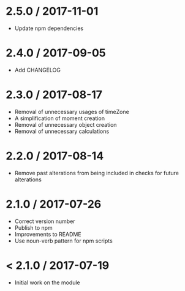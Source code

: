 2.5.0 / 2017-11-01
==================
- Update npm dependencies

2.4.0 / 2017-09-05
==================
- Add CHANGELOG

2.3.0 / 2017-08-17
==================
- Removal of unnecessary usages of timeZone
- A simplification of moment creation
- Removal of unnecessary object creation
- Removal of unnecessary calculations

2.2.0 / 2017-08-14
==================
- Remove past alterations from being included in checks for future alterations

2.1.0 / 2017-07-26
==================
- Correct version number
- Publish to npm
- Improvements to README
- Use noun-verb pattern for npm scripts

< 2.1.0 / 2017-07-19
==================
- Initial work on the module
